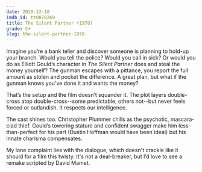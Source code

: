 ```yaml
---
date: 2020-12-18
imdb_id: tt0078269
title: The Silent Partner (1978)
grade: C+
slug: the-silent-partner-1978
---
```


Imagine you’re a bank teller and discover someone is planning to hold-up your branch. Would you tell the police? Would you call in sick? Or would you do as Elliott Gould’s character in _The Silent Partner_ does and steal the money yourself? The gunman escapes with a pittance, you report the full amount as stolen and pocket the difference. A great plan, but what if the gunman knows you’ve done it and wants the money?

<!-- end -->

That’s the setup and the film doesn’t squander it. The plot layers double-cross atop double-cross--some predictable, others not--but never feels forced or outlandish. It respects our intelligence.

The cast shines too. Christopher Plummer chills as the psychotic, mascara-clad thief. Gould’s towering stature and confident swagger make him less-than-perfect for his part (Dustin Hoffman would have been ideal) but his innate charisma compensates.

My lone complaint lies with the dialogue, which doesn't crackle like it should for a film this twisty. It's not a deal-breaker, but I’d love to see a remake scripted by David Mamet.